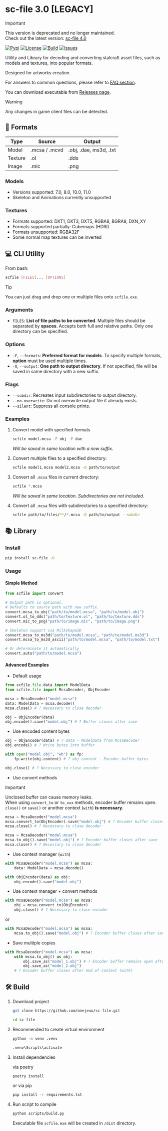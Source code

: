 # sc-file 3.0 [LEGACY]

> [!IMPORTANT]
> This version is deprecated and no longer maintained. \
> Check out the latest version: [sc-file 4.0](https://github.com/onejeuu/sc-file/tree/4.0-dev)

[![Pypi](https://img.shields.io/pypi/v/sc-file.svg)](https://pypi.org/project/sc-file)
[![License](https://img.shields.io/github/license/onejeuu/sc-file)](https://opensource.org/licenses/MIT)
[![Build](https://img.shields.io/github/actions/workflow/status/onejeuu/sc-file/build.yml)](https://github.com/onejeuu/sc-file/actions/workflows/build.yml)
[![Issues](https://img.shields.io/github/issues/onejeuu/sc-file)](https://github.com/onejeuu/sc-file/issues)

Utility and Library for decoding and converting stalcraft asset files, such as models and textures, into popular formats.

Designed for artworks creation.

For answers to common questions, please refer to [FAQ section](FAQ.md).

You can download executable from [Releases page](https://github.com/onejeuu/sc-file/releases).

> [!WARNING]
> Any changes in game client files can be detected.

## 📁 Formats

| Type    | Source        | Output                 |
| ------- | ------------- | ---------------------- |
| Model   | .mcsa / .mcvd | .obj, .dae, ms3d, .txt |
| Texture | .ol           | .dds                   |
| Image   | .mic          | .png                   |

### Models

- Versions supported: 7.0, 8.0, 10.0, 11.0
- Skeleton and Animations currently unsupported

### Textures

- Formats supported: DXT1, DXT3, DXT5, RGBA8, BGRA8, DXN_XY
- Formats supported partially: Cubemaps (HDRI)
- Formats unsupported: RGBA32F
- Some normal map textures can be inverted

## 💻 CLI Utility

From bash:

```bash
scfile [FILES]... [OPTIONS]
```

> [!TIP]
> You can just drag and drop one or multiple files onto `scfile.exe`.

### Arguments

- `FILES`: **List of file paths to be converted**. Multiple files should be separated by **spaces**. Accepts both full and relative paths. Only one directory can be specified.

### Options

- `-F`, `--formats`: **Preferred format for models**. To specify multiple formats, **option** must be used multiple times.
- `-O`, `--output`: **One path to output directory**. If not specified, file will be saved in same directory with a new suffix.

### Flags

- `--subdir`: Recreates input subdirectories to output directory.
- `--no-overwrite`: Do not overwrite output file if already exists.
- `--silent`: Suppress all console prints.

### Examples

1. Convert model with specified formats

   ```bash
   scfile model.mcsa -F obj -F dae
   ```

   _Will be saved in same location with a new suffix._

2. Convert multiple files to a specified directory:

   ```bash
   scfile model1.mcsa model2.mcsa -O path/to/output
   ```

3. Convert all `.mcsa` files in current directory:

   ```bash
   scfile *.mcsa
   ```

   _Will be saved in same location. Subdirectories are not included._

4. Convert all `.mcsa` files with subdirectories to a specified directory:

   ```bash
   scfile path/to/files/**/*.mcsa -O path/to/output --subdir
   ```

## 📚 Library

### Install

```bash
pip install sc-file -U
```

### Usage

#### Simple Method

```python
from scfile import convert

# Output path is optional.
# Defaults to source path with new suffix.
convert.mcsa_to_obj("path/to/model.mcsa", "path/to/model.obj")
convert.ol_to_dds("path/to/texture.ol", "path/to/texture.dds")
convert.mic_to_png("path/to/image.mic", "path/to/image.png")

# Skeleton support via MilkShape3D
convert.mcsa_to_ms3d("path/to/model.mcsa", "path/to/model.ms3d")
convert.mcsa_to_ms3d_ascii("path/to/model.mcsa", "path/to/model.txt")

# Or determinate it automatically
convert.auto("path/to/model.mcsa")
```

#### Advanced Examples

- Default usage

```python
from scfile.file.data import ModelData
from scfile.file import McsaDecoder, ObjEncoder

mcsa = McsaDecoder("model.mcsa")
data: ModelData = mcsa.decode()
mcsa.close() # ? Necessary to close decoder

obj = ObjEncoder(data)
obj.encode().save("model.obj") # ? Buffer closes after save
```

- Use encoded content bytes

```python
obj = ObjEncoder(data) # ? data - ModelData from McsaDecoder
obj.encode() # ? Write bytes into buffer

with open("model.obj", "wb") as fp:
    fp.write(obj.content) # ? obj.content - Encoder buffer bytes

obj.close() # ? Necessary to close encoder
```

- Use convert methods

> [!IMPORTANT]
> Unclosed buffer can cause memory leaks. \
> When using `convert_to` or `to_xxx` methods, encoder buffer remains open. \
> `close()` or `save()` or another context (`with`) **is necessary**.

```python
mcsa = McsaDecoder("model.mcsa")
mcsa.convert_to(ObjEncoder).save("model.obj") # ? Encoder buffer closes after save
mcsa.close() # ? Necessary to close decoder
```

```python
mcsa = McsaDecoder("model.mcsa")
mcsa.to_obj().save("model.obj") # ? Encoder buffer closes after save
mcsa.close() # ? Necessary to close decoder
```

- Use context manager (`with`)

```python
with McsaDecoder("model.mcsa") as mcsa:
    data: ModelData = mcsa.decode()

with ObjEncoder(data) as obj:
    obj.encode().save("model.obj")
```

- Use context manager + convert methods

```python
with McsaDecoder("model.mcsa") as mcsa:
    obj = mcsa.convert_to(ObjEncoder)
    obj.close() # ? Necessary to close encoder
```

or

```python
with McsaDecoder("model.mcsa") as mcsa:
    mcsa.to_obj().save("model.obj") # ? Encoder buffer closes after save
```

- Save multiple copies

```python
with McsaDecoder("model.mcsa") as mcsa:
    with mcsa.to_obj() as obj:
        obj.save_as("model_1.obj") # ? Encoder buffer remains open after save_as
        obj.save_as("model_2.obj")
    # ? Encoder buffer closes after end of context (with)
```

## 🛠️ Build

1. Download project

   ```bash
   git clone https://github.com/onejeuu/sc-file.git
   ```

   ```bash
   cd sc-file
   ```

2. Recommended to create virtual environment

   ```bash
   python -m venv .venv
   ```

   ```bash
   .venv\Scripts\activate
   ```

3. Install dependencies

   via poetry

   ```bash
   poetry install
   ```

   or via pip

   ```bash
   pip install -r requirements.txt
   ```

4. Run script to compile

   ```bash
   python scripts/build.py
   ```

   Executable file `scfile.exe` will be created in `/dist` directory.
